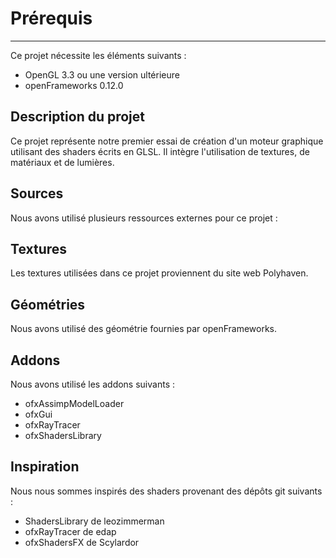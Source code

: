 # Prérequis
------------

Ce projet nécessite les éléments suivants :
* OpenGL 3.3 ou une version ultérieure
* openFrameworks 0.12.0

Description du projet
--------------------

Ce projet représente notre premier essai de création d'un moteur graphique utilisant des shaders écrits en GLSL. Il intègre l'utilisation de textures, de matériaux et de lumières.

Sources
--------

Nous avons utilisé plusieurs ressources externes pour ce projet :

Textures
---------

Les textures utilisées dans ce projet proviennent du site web Polyhaven.

Géométries
------------

Nous avons utilisé des géométrie fournies par openFrameworks.

Addons
------

Nous avons utilisé les addons suivants :

* ofxAssimpModelLoader
* ofxGui
* ofxRayTracer
* ofxShadersLibrary

Inspiration
-------------

Nous nous sommes inspirés des shaders provenant des dépôts git suivants :

* ShadersLibrary de leozimmerman
* ofxRayTracer de edap
* ofxShadersFX de Scylardor
